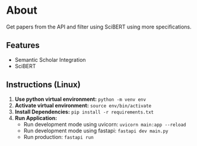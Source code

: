 # About
Get papers from the API and filter using SciBERT using more specifications.
## Features
* Semantic Scholar Integration
* SciBERT

## Instructions (Linux)
1. **Use python virtual environment:** ```python -m venv env```
2. **Activate virtual environment:** ```source env/bin/activate```
3. **Install Dependencies:** ```pip install -r requirements.txt```
4. **Run Application:**
    * Run development mode using uvicorn: ```uvicorn main:app --reload```
    * Run development mode using fastapi: ```fastapi dev main.py```
    * Run production: ```fastapi run```